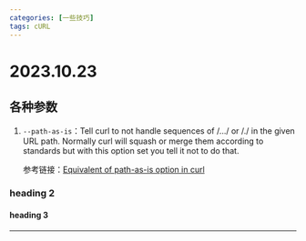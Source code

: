 ```yaml
---
categories: [一些技巧]
tags: cURL
---
```

# 2023.10.23
## 各种参数
1. `--path-as-is`：Tell curl to not handle sequences of /…/ or /./ in the given URL path. Normally curl will squash or merge them according to standards but with this option set you tell it not to do that.

    参考链接：[Equivalent of path-as-is option in curl](https://lightrun.com/answers/httpie-httpie-equivalent-of-path-as-is-option-in-curl#:~:text=In%20curl%20there%20is%20the,it%20not%20to%20do%20that.)
### heading 2
#### heading 3
***